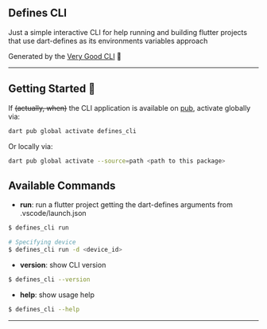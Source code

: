 ## Defines CLI

Just a simple interactive CLI for help running and building flutter projects that use dart-defines as its environments variables approach

Generated by the [Very Good CLI][very_good_cli_link] 🤖

---

## Getting Started 🚀

If ~~(actually, when)~~ the CLI application is available on [pub](https://pub.dev), activate globally via:

```sh
dart pub global activate defines_cli
```

Or locally via:

```sh
dart pub global activate --source=path <path to this package>
```

## Available Commands

- **run**: run a flutter project getting the dart-defines arguments from .vscode/launch.json

```sh
$ defines_cli run

# Specifying device
$ defines_cli run -d <device_id>
```

- **version**: show CLI version

```sh
$ defines_cli --version
```

- **help**: show usage help

```sh
$ defines_cli --help
```

---

[very_good_cli_link]: https://github.com/VeryGoodOpenSource/very_good_cli
